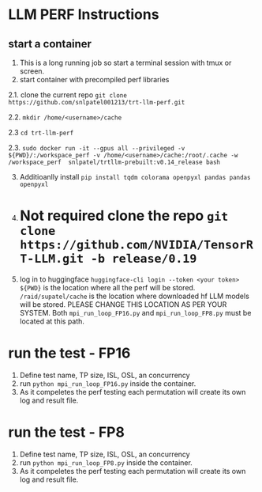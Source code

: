 

# LLM PERF Instructions

## start a container 
1. This is a long running job so start a terminal session with tmux or screen.
2. start container with precompiled perf libraries 

  2.1. clone the current repo `git clone https://github.com/snlpatel001213/trt-llm-perf.git`
  
  2.2. `mkdir /home/<username>/cache`
  
  2.3 `cd trt-llm-perf`
  
  2.3. `sudo docker run -it --gpus all --privileged -v ${PWD}/:/workspace_perf -v /home/<username>/cache:/root/.cache -w /workspace_perf  snlpatel/trtllm-prebuilt:v0.14_release bash`

3. Additioanlly install `pip install tqdm colorama openpyxl pandas pandas openpyxl`
4. # Not required clone the repo `git clone  https://github.com/NVIDIA/TensorRT-LLM.git -b release/0.19`
5. log in to huggingface `huggingface-cli login --token <your token>`
  `${PWD}` is the location where all the perf will be stored.
  `/raid/supatel/cache` is the location where downloaded hf LLM models will be stored. PLEASE CHANGE THIS LOCATION AS PER YOUR SYSTEM. Both `mpi_run_loop_FP16.py` and `mpi_run_loop_FP8.py` must be located at this path. 

# run the test - FP16

1. Define test name, TP size, ISL, OSL, an concurrency
2. run `python mpi_run_loop_FP16.py` inside the container.
3. As it compeletes the perf testing each permutation will create its own log and result file.


# run the test - FP8

1. Define test name, TP size, ISL, OSL, an concurrency
2. run `python mpi_run_loop_FP8.py` inside the container.
3. As it compeletes the perf testing each permutation will create its own log and result file.




